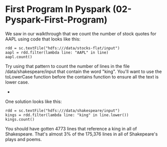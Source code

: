 # First Program In Pyspark (02-Pyspark-First-Program)

We saw in our walkthrough that we count the number of stock quotes for AAPL using code that looks like this:

```
rdd = sc.textFile("hdfs:///data/stocks-flat/input")
aapl = rdd.filter(lambda line: "AAPL" in line)
aapl.count()
```

Try using that pattern to count the number of lines in the file /data/shakespeare/input that contain the word "king". You'll want to use the toLowerCase function before the contains function to ensure all the text is lower case.

-

One solution looks like this:

```
rdd = sc.textFile("hdfs:///data/shakespeare/input")
kings = rdd.filter(lambda line: "king" in line.lower())
kings.count()
```

You should have gotten 4773 lines that reference a king in all of Shakespeare. That's almost 3% of the 175,376 lines in all of Shakepeare's plays and poems.

